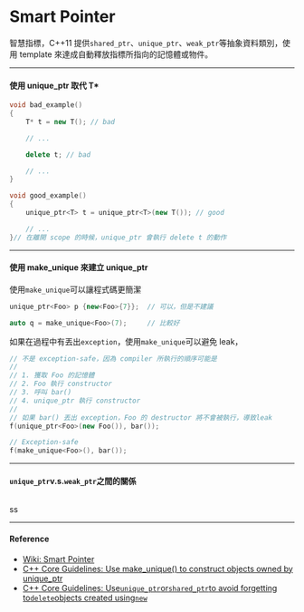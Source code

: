 # Smart Pointer

智慧指標，C++11 提供`shared_ptr`、`unique_ptr`、`weak_ptr`等抽象資料類別，使用 template 來達成自動釋放指標所指向的記憶體或物件。

---

#### 使用 unique\_ptr 取代 T\*

```cpp
void bad_example()
{
    T* t = new T(); // bad

    // ...

    delete t; // bad

    // ...
}

void good_example()
{
    unique_ptr<T> t = unique_ptr<T>(new T()); // good

    // ...
}// 在離開 scope 的時候，unique_ptr 會執行 delete t 的動作
```

---

#### 使用 make\_unique 來建立 unique\_ptr

使用`make_unique`可以讓程式碼更簡潔

```cpp
unique_ptr<Foo> p {new<Foo>{7}};  // 可以，但是不建議

auto q = make_unique<Foo>(7);     // 比較好
```

如果在過程中有丟出`exception`，使用`make_unique`可以避免 leak，

```cpp
// 不是 exception-safe，因為 compiler 所執行的順序可能是
//
// 1. 獲取 Foo 的記憶體
// 2. Foo 執行 constructor
// 3. 呼叫 bar()
// 4. unique_ptr 執行 constructor
//
// 如果 bar() 丟出 exception，Foo 的 destructor 將不會被執行，導致leak
f(unique_ptr<Foo>(new Foo()), bar());

// Exception-safe
f(make_unique<Foo>(), bar());
```

---

#### `unique_ptr`v.s.`weak_ptr`之間的關係

```

```

ss

---

#### Reference

* [Wiki: Smart Pointer](https://en.wikipedia.org/wiki/Smart_pointer)
* [C++ Core Guidelines: Use make\_unique\(\) to construct objects owned by unique\_ptr](https://github.com/isocpp/CppCoreGuidelines/blob/master/CppCoreGuidelines.md#Rh-make_unique)
* [C++ Core Guidelines: Use`unique_ptr`or`shared_ptr`to avoid forgetting to`delete`objects created using`new`](https://github.com/isocpp/CppCoreGuidelines/blob/master/CppCoreGuidelines.md#Rh-smart)



